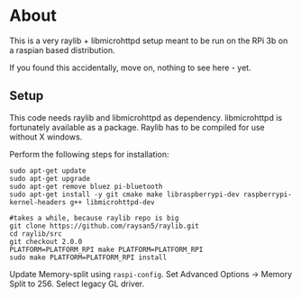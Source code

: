 # About

This is a very raylib + libmicrohttpd setup meant to be run on the RPi 3b on a raspian based distribution.

If you found this accidentally, move on, nothing to see here - yet.


## Setup
This code needs raylib and libmicrohttpd as dependency. libmicrohttpd is fortunately available as a package. Raylib has to be compiled for use without X windows.

Perform the following steps for installation:

```
sudo apt-get update
sudo apt-get upgrade
sudo apt-get remove bluez pi-bluetooth
sudo apt-get install -y git cmake make libraspberrypi-dev raspberrypi-kernel-headers g++ libmicrohttpd-dev

#takes a while, because raylib repo is big
git clone https://github.com/raysan5/raylib.git
cd raylib/src
git checkout 2.0.0
PLATFORM=PLATFORM_RPI make PLATFORM=PLATFORM_RPI
sudo make PLATFORM=PLATFORM_RPI install
```

Update Memory-split using `raspi-config`. Set Advanced Options -> Memory Split to 256. Select legacy GL driver.
